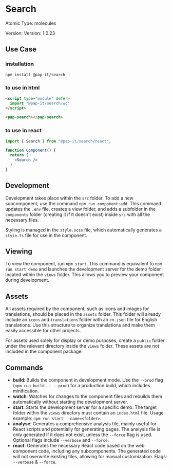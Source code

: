 # Search

Atomic Type: molecules

Version: Version: 1.0.23


## Use Case

### installation

```bash
npm install @pap-it/search
```

### to use in **html**

```html
<script type="module" defer>
  import "@pap-it/search/wc"
</script>

<pap-search></pap-search>
```

### to use in **react**

```jsx
import { Search } from "@pap-it/search/react";

function Component() {
  return (
    <Search /> 
  )
}
```

## Development

Development takes place within the `src` folder. To add a new subcomponent, use the command `npm run component:add`. This command updates the `.env` file, creates a view folder, and adds a subfolder in the `components` folder (creating it if it doesn't exist) inside `src` with all the necessary files.

Styling is managed in the `style.scss` file, which automatically generates a `style.ts` file for use in the component.

## Viewing

To view the component, run `npm start`. This command is equivalent to `npm run start demo` and launches the development server for the demo folder located within the `views` folder. This allows you to preview your component during development.

## Assets

All assets required by the component, such as icons and images for translations, should be placed in the `assets` folder. This folder will already include an `icons` and `translations` folder with an `en.json` file for English translations. Use this structure to organize translations and make them easily accessible for other projects.

For assets used solely for display or demo purposes, create a `public` folder under the relevant directory inside the `views` folder. These assets are not included in the component package.

## Commands

- **build**: Builds the component in development mode. Use the `--prod` flag (`npm run build -- --prod`) for a production build, which includes minification.
- **watch**: Watches for changes to the component files and rebuilds them automatically without starting the development server.
- **start**: Starts the development server for a specific demo. The target folder within the `views` directory must contain an `index.html` file. Usage example: `npm run start --name=<folder>`.
- **analyse**: Generates a comprehensive analysis file, mainly useful for React scripts and potentially for generating pages. The analysis file is only generated if it does not exist, unless the `--force` flag is used. Optional flags include `--verbose` and `--force`.
- **react**: Generates the necessary React code based on the web component code, including any subcomponents. The generated code will not overwrite existing files, allowing for manual customization. Flags: `--verbose` & `--force`.
